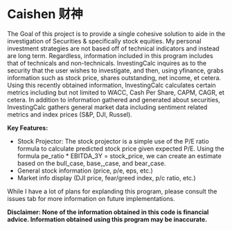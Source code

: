 # Caishen 财神
  The Goal of this project is to provide a single cohesive solution to aide in the investigation of Securities & specifically stock equities. My personal investment strategies are not based off of technical indicators and instead are long term. Regardless, information included in this program includes that of technicals and non-technicals. InvestingCalc inquires as to the security that the user wishes to investigate, and then, using yfinance, grabs information such as stock price, shares outstanding, net income, et cetera. Using this recently obtained information, InvestingCalc calculates certain metrics including but not limited to WACC, Cash Per Share, CAPM, CAGR, et cetera. In addition to information gathered and generated about securities, InvestingCalc gathers general market data including sentiment related metrics and index prices (S&P, DJI, Russel).

**Key Features:**
+ Stock Projector: The stock projector is a simple use of the P/E ratio formula to calculate predicted stock price given expected P/E. Using the formula pe_ratio * EBITDA_3Y = stock_price, we can create an estimate based on the bull_case, base,_case, and bear_case.
+ General stock information (price, p/e, eps, etc.)
+ Market info display (DJI price, fear/greed index, p/c ratio, etc.)

While I have a lot of plans for explanding this program, please consult the issues tab for more information on future implementations.

**Disclaimer: None of the information obtained in this code is financial advice. Information obtained using this program may be inaccurate.**
